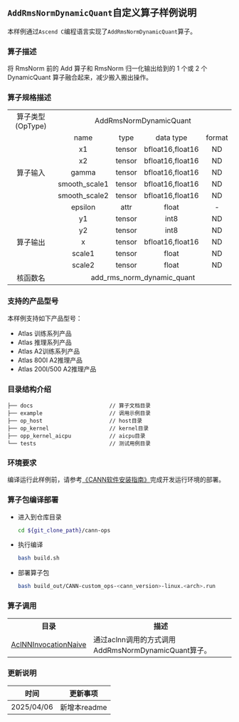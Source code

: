 ## `AddRmsNormDynamicQuant`自定义算子样例说明 
本样例通过`Ascend C`编程语言实现了`AddRmsNormDynamicQuant`算子。

### 算子描述
将 RmsNorm 前的 Add 算子和 RmsNorm 归一化输出给到的 1 个或 2 个 DynamicQuant 算子融合起来，减少搬入搬出操作。

### 算子规格描述

<table>
<tr><td rowspan="1" align="center">算子类型(OpType)</td><td colspan="4" align="center">AddRmsNormDynamicQuant</td></tr>
</tr>
<tr><td rowspan="7" align="center">算子输入</td><td align="center">name</td><td align="center">type</td><td align="center">data type</td><td align="center">format</td></tr>
<tr><td align="center">x1</td><td align="center">tensor</td><td align="center">bfloat16,float16</td><td align="center">ND</td></tr>
<tr><td align="center">x2</td><td align="center">tensor</td><td align="center">bfloat16,float16</td><td align="center">ND</td></tr>
<tr><td align="center">gamma</td><td align="center">tensor</td><td align="center">bfloat16,float16</td><td align="center">ND</td></tr>
<tr><td align="center">smooth_scale1</td><td align="center">tensor</td><td align="center">bfloat16,float16</td><td align="center">ND</td></tr>
<tr><td align="center">smooth_scale2</td><td align="center">tensor</td><td align="center">bfloat16,float16</td><td align="center">ND</td></tr>
<tr><td align="center">epsilon</td><td align="center">attr</td><td align="center">float</td><td align="center">-</td></tr>
</tr>
</tr>
<tr><td rowspan="5" align="center">算子输出</td><td align="center">y1</td><td align="center">tensor</td><td align="center">int8</td><td align="center">ND</td></tr>
<tr><td align="center">y2</td><td align="center">tensor</td><td align="center">int8</td><td align="center">ND</td></tr>
<tr><td align="center">x</td><td align="center">tensor</td><td align="center">bfloat16,float16</td><td align="center">ND</td></tr>
<tr><td align="center">scale1</td><td align="center">tensor</td><td align="center">float</td><td align="center">ND</td></tr>
<tr><td align="center">scale2</td><td align="center">tensor</td><td align="center">float</td><td align="center">ND</td></tr>
</tr>
<tr><td rowspan="1" align="center">核函数名</td><td colspan="4" align="center">add_rms_norm_dynamic_quant</td></tr>
</table>

### 支持的产品型号
本样例支持如下产品型号：
- Atlas 训练系列产品
- Atlas 推理系列产品
- Atlas A2训练系列产品
- Atlas 800I A2推理产品
- Atlas 200I/500 A2推理产品

### 目录结构介绍
```
├── docs                        // 算子文档目录
├── example                     // 调用示例目录
├── op_host                     // host目录
├── op_kernel                   // kernel目录
├── opp_kernel_aicpu            // aicpu目录
└── tests                       // 测试用例目录
```

### 环境要求
编译运行此样例前，请参考[《CANN软件安装指南》](https://hiascend.com/document/redirect/CannCommunityInstSoftware)完成开发运行环境的部署。

### 算子包编译部署
  - 进入到仓库目录

    ```bash
    cd ${git_clone_path}/cann-ops
    ```

  - 执行编译

    ```bash
    bash build.sh
    ```

  - 部署算子包

    ```bash
    bash build_out/CANN-custom_ops-<cann_version>-linux.<arch>.run
    ```
### 算子调用
<table>
    <th>目录</th><th>描述</th>
    <tr>
        <td><a href="./examples/AclNNInvocationNaive"> AclNNInvocationNaive</td><td>通过aclnn调用的方式调用AddRmsNormDynamicQuant算子。</td>
    </tr>
</table>

### 更新说明
| 时间 | 更新事项 |
|----|------|
| 2025/04/06 | 新增本readme |